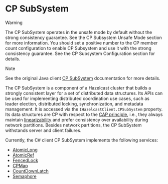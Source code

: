 # CP SubSystem

> [!WARNING]
> The CP SubSystem operates in the unsafe mode by default without the strong consistency guarantee. See the CP Subsystem Unsafe Mode section for more information. You should set a positive number to the CP member count configuration to enable CP Subsystem and use it with the strong consistency guarantee. See the CP Subsystem Configuration section for details.

> [!NOTE]
> See the original Java client [CP SubSystem](https://docs.hazelcast.com/hazelcast/latest/cp-subsystem/cp-subsystem) documentation for more details.

The CP SubSystem is a component of a Hazelcast cluster that builds a strongly consistent layer for a set of distributed data structures. Its APIs can be used for implementing distributed coordination use cases, such as leader election, distributed locking, synchronization, and metadata management. It is accessed via the `IHazelcastClient.CPSubSystem` property. Its data structures are CP with respect to the [CAP principle](http://awoc.wolski.fi/dlib/big-data/Brewer_podc_keynote_2000.pdf), i.e., they always maintain [linearizability](https://aphyr.com/posts/313-strong-consistency-models) and prefer consistency over availability during network partitions. Besides network partitions, the CP SubSystem withstands server and client failures.

Currently, the C# client CP SubSystem implements the following services:
* [AtomicLong](distributed-objects/atomiclong.md)
* [AtomicRef](distributed-objects/atomicref.md)
* [FencedLock](distributed-objects/fencedlock.md)
* [CPMap](distributed-objects/cpmap.md)
* [CountDownLatch](distributed-objects/countdownlatch.md)
* [Semaphore](distributed-objects/semaphore.md)